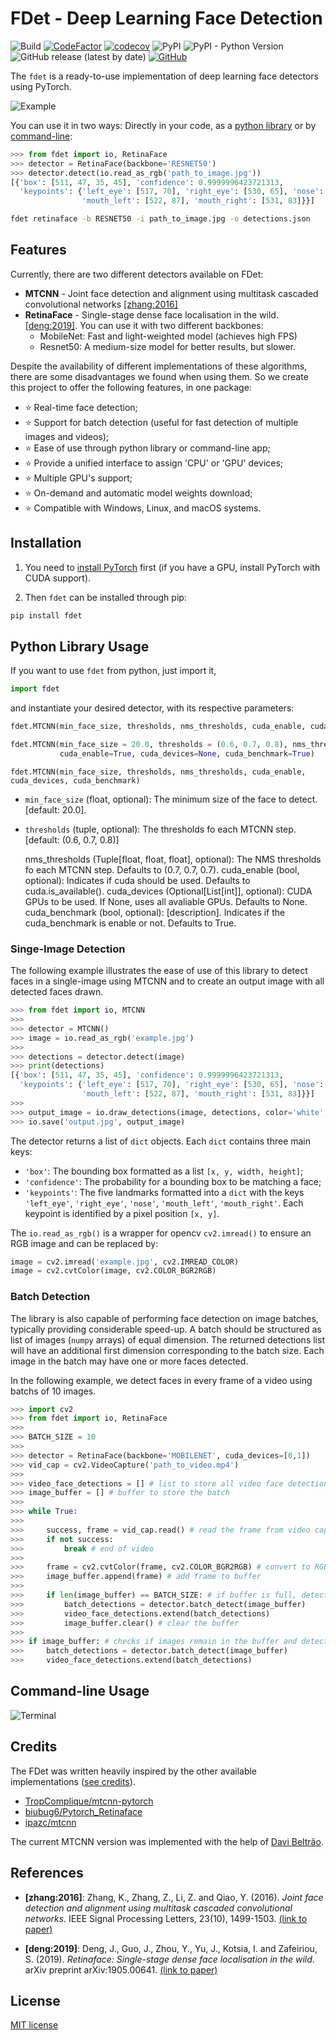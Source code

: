 # FDet - Deep Learning Face Detection

![Build](https://github.com/acnazarejr/fdet/workflows/Build/badge.svg)
[![CodeFactor](https://www.codefactor.io/repository/github/acnazarejr/fdet/badge)](https://www.codefactor.io/repository/github/acnazarejr/fdet)
[![codecov](https://codecov.io/gh/acnazarejr/fdet/branch/master/graph/badge.svg)](https://codecov.io/gh/acnazarejr/fdet)
![PyPI](https://img.shields.io/pypi/v/fdet)
![PyPI - Python Version](https://img.shields.io/pypi/pyversions/fdet)
![GitHub release (latest by date)](https://img.shields.io/github/v/release/acnazarejr/fdet)
[![GitHub](https://img.shields.io/github/license/acnazarejr/fdet)](https://github.com/acnazarejr/fdet/blob/master/LICENSE)

The `fdet` is a ready-to-use implementation of deep learning face detectors using PyTorch.

![Example](https://github.com/acnazarejr/fdet/raw/master/assets/example.jpg)

You can use it in two ways: Directly in your code, as a [python library](#python-library-usage) or by [command-line](#command-line-usage):

```python
>>> from fdet import io, RetinaFace
>>> detector = RetinaFace(backbone='RESNET50')
>>> detector.detect(io.read_as_rgb('path_to_image.jpg'))
[{'box': [511, 47, 35, 45], 'confidence': 0.9999996423721313,
  'keypoints': {'left_eye': [517, 70], 'right_eye': [530, 65], 'nose': [520, 77],
                'mouth_left': [522, 87], 'mouth_right': [531, 83]}}]
```

```bash
fdet retinaface -b RESNET50 -i path_to_image.jpg -o detections.json
```

## **Features**

Currently, there are two different detectors available on FDet:

- **MTCNN** - Joint face detection and alignment using multitask cascaded convolutional networks [[zhang:2016]](#references)
- **RetinaFace** - Single-stage dense face localisation in the wild. [[deng:2019]](#references). You can use it with two different backbones:
  - MobileNet: Fast and light-weighted model (achieves high FPS)
  - Resnet50: A medium-size model for better results, but slower.

Despite the availability of different implementations of these algorithms, there are some disadvantages we found when using them. So we create this project to offer the following features, in one package:

- :star: Real-time face detection;
- :star: Support for batch detection (useful for fast detection of multiple images and videos);
- :star: Ease of use through python library or command-line app;
- :star: Provide a unified interface to assign 'CPU' or 'GPU' devices;
- :star: Multiple GPU's support;
- :star: On-demand and automatic model weights download;
- :star: Compatible with Windows, Linux, and macOS systems.

## **Installation**

1. You need to [install PyTorch](https://pytorch.org/get-started/locally/) first (if you have a GPU, install PyTorch with CUDA support).

2. Then `fdet` can be installed through pip:

```bash
pip install fdet
```

## **Python Library Usage**

If you want to use `fdet` from python, just import it,

```python
import fdet
```

and instantiate your desired detector, with its respective parameters:

```python
fdet.MTCNN(min_face_size, thresholds, nms_thresholds, cuda_enable, cuda_devices, cuda_benchmark)
```

```python
fdet.MTCNN(min_face_size = 20.0, thresholds = (0.6, 0.7, 0.8), nms_thresholds=(0.7, 0.7, 0.7),
           cuda_enable=True, cuda_devices=None, cuda_benchmark=True)
```

`fdet.MTCNN(min_face_size, thresholds, nms_thresholds, cuda_enable, cuda_devices, cuda_benchmark)`

- `min_face_size` (float, optional): The minimum size of the face to detect. [default: 20.0].
- `thresholds` (tuple, optional): The thresholds fo each MTCNN step. [default: (0.6, 0.7, 0.8)]

    nms_thresholds (Tuple[float, float, float], optional): The NMS thresholds fo each MTCNN
        step. Defaults to (0.7, 0.7, 0.7).
    cuda_enable (bool, optional): Indicates if cuda should be used. Defaults to
        cuda.is_available().
    cuda_devices (Optional[List[int]], optional): CUDA GPUs to be used. If None, uses all
        avaliable GPUs. Defaults to None.
    cuda_benchmark (bool, optional): [description]. Indicates if the cuda_benchmark is
        enable or not. Defaults to True.





### **Singe-Image Detection**

The following example illustrates the ease of use of this library to detect faces in a single-image using MTCNN and to create an output image with all detected faces drawn.

```python
>>> from fdet import io, MTCNN
>>>
>>> detector = MTCNN()
>>> image = io.read_as_rgb('example.jpg')
>>>
>>> detections = detector.detect(image)
>>> print(detections)
[{'box': [511, 47, 35, 45], 'confidence': 0.9999996423721313,
  'keypoints': {'left_eye': [517, 70], 'right_eye': [530, 65], 'nose': [520, 77],
                'mouth_left': [522, 87], 'mouth_right': [531, 83]}}]
>>>
>>> output_image = io.draw_detections(image, detections, color='white', thickness=5)
>>> io.save('output.jpg', output_image)
```

The detector returns a list of `dict` objects. Each `dict` contains three main keys:

- `'box'`: The bounding box formatted as a list `[x, y, width, height]`;
- `'confidence'`: The probability for a bounding box to be matching a face;
- `'keypoints'`:
The five landmarks formatted into a `dict` with the keys `'left_eye'`, `'right_eye'`, `'nose'`, `'mouth_left'`, `'mouth_right'`. Each keypoint is identified by a pixel position `[x, y]`.

The `io.read_as_rgb()` is a wrapper for opencv `cv2.imread()` to ensure an RGB image and can be replaced by:

```python
image = cv2.imread('example.jpg', cv2.IMREAD_COLOR)
image = cv2.cvtColor(image, cv2.COLOR_BGR2RGB)
```

### **Batch Detection**

The library is also capable of performing face detection on image batches, typically providing considerable speed-up. A batch should be structured as list of images (`numpy` arrays)  of equal dimension. The returned detections list will have an additional first dimension corresponding to the batch size. Each image in the batch may have one or more faces detected.

In the following example, we detect faces in every frame of a video using batchs of 10 images.

```python
>>> import cv2
>>> from fdet import io, RetinaFace
>>>
>>> BATCH_SIZE = 10
>>>
>>> detector = RetinaFace(backbone='MOBILENET', cuda_devices=[0,1])
>>> vid_cap = cv2.VideoCapture('path_to_video.mp4')
>>>
>>> video_face_detections = [] # list to store all video face detections
>>> image_buffer = [] # buffer to store the batch
>>>
>>> while True:
>>>
>>>     success, frame = vid_cap.read() # read the frame from video capture
>>>     if not success:
>>>         break # end of video
>>>
>>>     frame = cv2.cvtColor(frame, cv2.COLOR_BGR2RGB) # convert to RGB
>>>     image_buffer.append(frame) # add frame to buffer
>>>
>>>     if len(image_buffer) == BATCH_SIZE: # if buffer is full, detect the batch
>>>         batch_detections = detector.batch_detect(image_buffer)
>>>         video_face_detections.extend(batch_detections)
>>>         image_buffer.clear() # clear the buffer
>>>
>>> if image_buffer: # checks if images remain in the buffer and detect it
>>>     batch_detections = detector.batch_detect(image_buffer)
>>>     video_face_detections.extend(batch_detections)
```

## **Command-line Usage**

![Terminal](https://github.com/acnazarejr/fdet/raw/master/assets/terminal.gif)

## Credits

The FDet was written heavily inspired by the other available implementations ([see credits](#credits)).

- [TropComplique/mtcnn-pytorch](https://github.com/TropComplique/mtcnn-pytorch/)
- [biubug6/Pytorch_Retinaface](https://github.com/biubug6/Pytorch_Retinaface)
- [ipazc/mtcnn](https://github.com/ipazc/mtcnn)

The current MTCNN version was implemented with the help of [Davi Beltrão](@Davibeltrao).

## References

- **[zhang:2016]**: Zhang, K., Zhang, Z., Li, Z. and Qiao, Y. (2016). *Joint face detection and alignment using multitask cascaded convolutional networks*. IEEE Signal Processing Letters, 23(10), 1499-1503. [(link to paper)](https://ieeexplore.ieee.org/abstract/document/7553523)

- **[deng:2019]**: Deng, J., Guo, J., Zhou, Y., Yu, J., Kotsia, I. and Zafeiriou, S. (2019). *Retinaface: Single-stage dense face localisation in the wild*. arXiv preprint arXiv:1905.00641. [(link to paper)](https://arxiv.org/abs/1905.00641)

## License

[MIT license](https://github.com/acnazarejr/fdet/blob/master/LICENSE)
